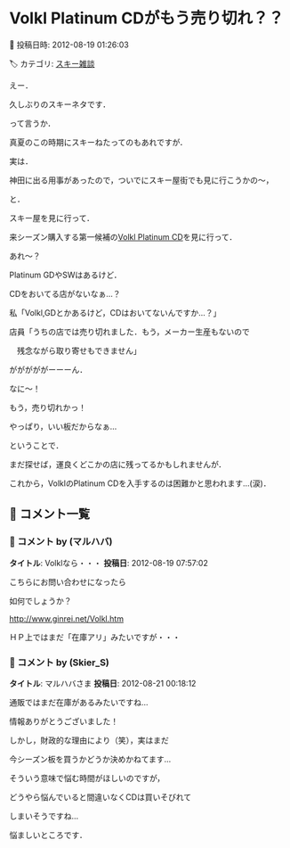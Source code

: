 # Volkl Platinum CDがもう売り切れ？？

📅 投稿日時: 2012-08-19 01:26:03

🏷️ カテゴリ: [スキー雑談](c1f9d2cb7478308da16419928ea3945e9.md)

えー．





久しぶりのスキーネタです．


って言うか．


真夏のこの時期にスキーねたってのもあれですが．





実は．


神田に出る用事があったので，ついでにスキー屋街でも見に行こうかの～，


と．


スキー屋を見に行って．





来シーズン購入する第一候補の[Volkl Platinum CD](e4c7fe0c3e886071c5ec445a3c70cbee9.md)を見に行って．


あれ～？


Platinum GDやSWはあるけど．


CDをおいてる店がないなぁ…？





私「Volkl,GDとかあるけど，CDはおいてないんですか…？」


店員「うちの店では売り切れました．もう，メーカー生産もないので


　残念ながら取り寄せもできません」





がががががーーーん．


なに～！


もう，売り切れかっ！


やっぱり，いい板だからなぁ…





ということで．


まだ探せば，運良くどこかの店に残ってるかもしれませんが．


これから，VolklのPlatinum CDを入手するのは困難かと思われます…(涙)．

## 💬 コメント一覧

### 💬 コメント by (マルハバ)
**タイトル**: Volklなら・・・
**投稿日**: 2012-08-19 07:57:02

こちらにお問い合わせになったら

如何でしょうか？



http://www.ginrei.net/Volkl.htm



ＨＰ上ではまだ「在庫アリ」みたいですが・・・

### 💬 コメント by (Skier_S)
**タイトル**: マルハバさま
**投稿日**: 2012-08-21 00:18:12

通販ではまだ在庫があるみたいですね…

情報ありがとうございました！



しかし，財政的な理由により（笑），実はまだ

今シーズン板を買うかどうか決めかねてます…

そういう意味で悩む時間がほしいのですが，

どうやら悩んでいると間違いなくCDは買いそびれて

しまいそうですね…



悩ましいところです．

